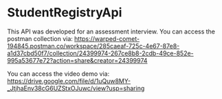 # StudentRegistryApi


This API was developed for an assessment interview. 
You can access the postman collection via: https://warped-comet-194845.postman.co/workspace/285caeaf-725c-4e67-87e8-a1d37cbd50f7/collection/24399974-267ce8b8-2cdb-49ce-852e-995a53677e72?action=share&creator=24399974

You can access the video demo via:  https://drive.google.com/file/d/1uQuw8MY-_JtjhaEnv38cG6UZStxOJuwc/view?usp=sharing
